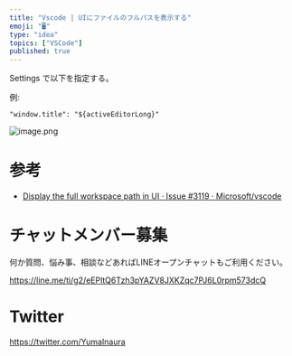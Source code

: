 ```yaml
---
title: "Vscode | UIにファイルのフルパスを表示する"
emoji: "🖥"
type: "idea"
topics: ["VSCode"]
published: true
---
```


Settings で以下を指定する。

例:

```
"window.title": "${activeEditorLong}"
```


![image.png](https://qiita-image-store.s3.amazonaws.com/0/89618/1934806c-6510-f345-f484-ab8ddf6544b2.png)

# 参考

- [Display the full workspace path in UI · Issue #3119 · Microsoft/vscode](https://github.com/Microsoft/vscode/issues/3119)








<!-- Update From Qiita API -->

# チャットメンバー募集


何か質問、悩み事、相談などあればLINEオープンチャットもご利用ください。

https://line.me/ti/g2/eEPltQ6Tzh3pYAZV8JXKZqc7PJ6L0rpm573dcQ





# Twitter


https://twitter.com/YumaInaura


<!-- Update From Qiita API -->


